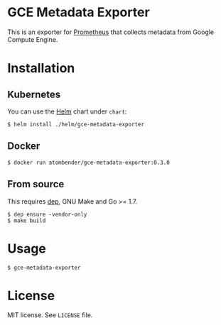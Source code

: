 # GCE Metadata Exporter

This is an exporter for [Prometheus](https://prometheus.io/) that collects metadata from Google Compute Engine.

# Installation

## Kubernetes

You can use the [Helm](https://helm.sh) chart under `chart`:

```shell
$ helm install ./helm/gce-metadata-exporter
```

## Docker

```
$ docker run atombender/gce-metadata-exporter:0.3.0
```

## From source

This requires [dep](https://github.com/golang/dep), GNU Make and Go >= 1.7.

```shell
$ dep ensure -vendor-only
$ make build
```

# Usage

```shell
$ gce-metadata-exporter
```

# License

MIT license. See `LICENSE` file.
